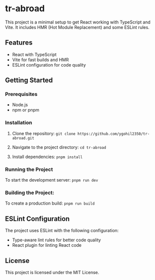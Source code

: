 # tr-abroad

This project is a minimal setup to get React working with TypeScript and Vite. It includes HMR (Hot Module Replacement) and some ESLint rules.

## Features

- React with TypeScript
- Vite for fast builds and HMR
- ESLint configuration for code quality

## Getting Started

### Prerequisites

- Node.js
- npm or pnpm

### Installation

1. Clone the repository: `git clone https://github.com/ygohil2350/tr-abroad.git`

2. Navigate to the project directory: `cd tr-abroad`

3. Install dependencies: `pnpm install`

### Running the Project

To start the development server: `pnpm run dev`

### Building the Project:

To create a production build: `pnpm run build`

## ESLint Configuration

The project uses ESLint with the following configuration:

- Type-aware lint rules for better code quality
- React plugin for linting React code

## License

This project is licensed under the MIT License.
